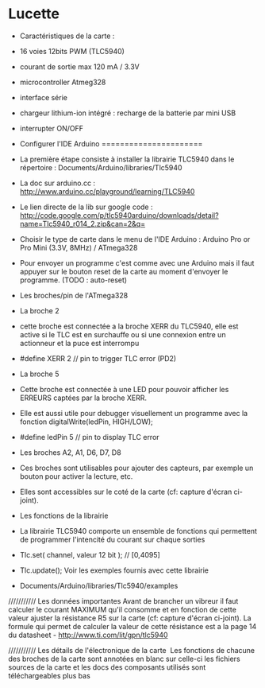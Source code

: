 Lucette
===========
- Caractéristiques de la carte :
 - 16 voies 12bits PWM (TLC5940)
 - courant de sortie max 120 mA / 3.3V
 - microcontroller Atmeg328
 - interface série
 - chargeur lithium-ion intégré : recharge de la batterie par mini USB
 - interrupter ON/OFF

- Configurer l'IDE Arduino
======================
 - La première étape consiste à installer la librairie TLC5940 dans le répertoire : Documents/Arduino/libraries/Tlc5940
 - La doc sur arduino.cc : http://www.arduino.cc/playground/learning/TLC5940
 - Le lien directe de la lib sur google code : http://code.google.com/p/tlc5940arduino/downloads/detail?name=Tlc5940_r014_2.zip&can=2&q=
 - Choisir le type de carte dans le menu de l'IDE Arduino : Arduino Pro or Pro Mini (3.3V, 8MHz) / ATmega328
 - Pour envoyer un programme c'est comme avec une Arduino mais il faut appuyer sur le bouton reset de la carte au moment d'envoyer le programme. (TODO : auto-reset)

- Les broches/pin de l'ATmega328

- La broche 2
 - cette broche est connectée a la broche XERR du TLC5940, elle est active si le TLC est en surchauffe ou si une connexion entre un actionneur et la puce est interrompu 
 - #define XERR 2 // pin to trigger TLC error (PD2)

- La broche 5
 - Cette broche est connectée à une LED pour pouvoir afficher les ERREURS captées par la broche XERR.
 - Elle est aussi utile pour debugger visuellement un programme avec la fonction digitalWrite(ledPin, HIGH/LOW);
 - #define ledPin 5 // pin to display TLC error

- Les broches A2, A1, D6, D7, D8
 - Ces broches sont utilisables pour ajouter des capteurs, par exemple un bouton pour activer la lecture, etc.
 - Elles sont accessibles sur le coté de la carte (cf: capture d'écran ci-joint).

- Les fonctions de la librairie
 - La librairie TLC5940 comporte un ensemble de fonctions qui permettent de programmer l'intencité du courant sur chaque sorties
 - Tlc.set( channel, valeur 12 bit ); // [0,4095]
 - Tlc.update();
Voir les exemples fournis avec cette librairie
 - Documents/Arduino/libraries/Tlc5940/examples

/////////// Les données importantes
Avant de brancher un vibreur il faut calculer le courant MAXIMUM qu'il consomme et en fonction de cette valeur ajuster la résistance R5 sur la carte (cf: capture d'écran ci-joint).
La formule qui permet de calculer la valeur de cette résistance est a la page 14 du datasheet
	- http://www.ti.com/lit/gpn/tlc5940

/////////// Les détails de l'électronique de la carte 
Les fonctions de chacune des broches de la carte sont annotées en blanc sur celle-ci
les fichiers sources de la carte et les docs des composants utilisés sont téléchargeables plus bas
